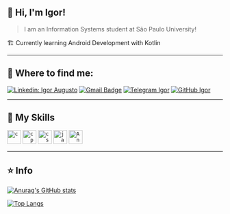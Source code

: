 ## 💜 Hi, I'm <strong>Igor!</strong>

> I am an Information Systems student at São Paulo University!

🏗️ Currently learning Android Development with Kotlin  

---

## 💬 Where to find me:

[![Linkedin: Igor Augusto](https://img.shields.io/badge/-Igor%20Augusto-blue?style=flat-square&logo=Linkedin&logoColor=white&link=https://www.linkedin.com/in/igor-augusto-santos/)](https://www.linkedin.com/in/igor-augusto-santos/)
[![Gmail Badge](https://img.shields.io/badge/-igoraugusto1029@gmail.com-006bed?style=flat-square&logo=Gmail&logoColor=white&link=mailto:igoraugusto1029@gmail.com)](mailto:igoraugusto1029@gmail.com)
[![Telegram Igor](https://img.shields.io/badge/Telegram-2CA5E0?style=flat_square&logo=telegram&logoColor=white)](https://t.me/Igor_augst)
[![GitHub Igor]( https://img.shields.io/github/followers/IgorSantoss?label=follow&style=social)](https://github.com/IgorSantoss)

----

## 🚀 My Skills

<code><img height="32" src="https://raw.githubusercontent.com/jmnote/z-icons/master/svg/c.svg" alt="c"/></code>
<code><img height="32" src="https://raw.githubusercontent.com/jmnote/z-icons/master/svg/cpp.svg" alt="cpp"/></code>
<code><img height="32" src="https://raw.githubusercontent.com/jmnote/z-icons/master/svg/csharp.svg" alt="csharp"/></code>
<code><img height="32" src="https://cdn.jsdelivr.net/gh/devicons/devicon/icons/java/java-original.svg" alt="java"/></code>
<code><img height="32" src="https://cdn.jsdelivr.net/gh/devicons/devicon/icons/android/android-original.svg" alt="Android"/></code>

---

## ⭐ Info

[![Anurag's GitHub stats](https://github-readme-stats-pink-pi-igor.vercel.app/api?username=IgorSantoss&show_icons=true&count_private=true&theme=onedark)](https://github.com/anuraghazra/github-readme-stats)

[![Top Langs](https://github-readme-stats-pink-pi-igor.vercel.app/api/top-langs?username=IgorSantoss&hide=css&theme=onedark)](https://github.com/anuraghazra/github-readme-stats)

